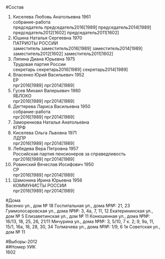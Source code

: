 #Состав  
1. Киселева Любовь Анатольевна 1961  
    собрание-работа  
    председатель председатель2016[1989] председатель2014[1989] председатель2012[1602] председатель2011[1602]  
2. Юшина Наталья Сергеевна 1970  
    ПАТРИОТЫ РОССИИ  
    заместитель заместитель2016[1989] заместитель2014[1989] заместитель2012[1602] заместитель2011[1602]  
3. Ляпина Диана Юрьевна 1975  
    Трудовая партия России  
    секретарь секретарь2016[1989] секретарь2014[1989]  
4. Власенко Юрий Васильевич 1952  
    ЕР  
    прг2016[1989] прг2014[1989]  
5. Гусев Михаил Валерьевич 1980  
    ЯБЛОКО  
    прг2016[1989] прг2014[1989]  
6. Дегтярева Лариса Васильевна 1950  
    собрание-работа  
    прг2016[1989] прг2014[1989]  
7. Заморенкова Наталья Анатольевна  
    КПРФ  
8. Киселева Ольга Львовна 1971  
    ЛДПР  
    прг2016[1989] прг2014[1989]  
9. Лебедева Вера Петровна 1957  
    Российская партия пенсионеров за справедливость  
    прг2016[1989] прг2014[1989]  
10. Ровинский Вячеслав Иосифович 1950  
    СР  
    прг2016[1989] прг2014[1989]  
11. Шамонина Ирина Юрьевна 1956  
    КОММУНИСТЫ РОССИИ  
    прг2016[1989] прг2014[1989]  
  
#Дома  
Васенко ул., дом № 18 Госпитальная ул., дома №№: 21, 23 Гуммолосаровская ул., дома №№: 3, 4а, 7, 11, 12 Екатерининская ул., дом № 5 Елизаветинская ул., дом № 11 Конюшенная ул., дома №№: 16/13, 18, 25, 26, 21/11 Мичурина ул., дома №№: 3, 5/10, 7 к. 2; 9, 9а, 11, 15/1, 16а, 18, 28, 30, 34 Толмачева ул., дома №№: 1/9, 6 1я Советская ул., дом № 11  
  
#Выборы-2012  
##Номер УИК  
1602  
